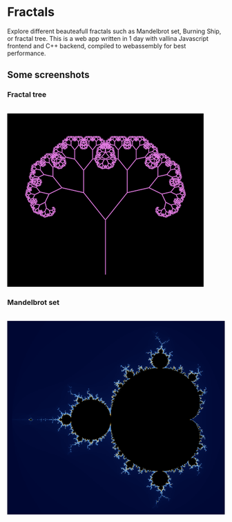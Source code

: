 # Fractals

Explore different beauteafull fractals such as Mandelbrot set, Burning Ship, or fractal tree. This is a web app written in 1 day with vallina Javascript frontend and C++ backend, compiled to webassembly for best performance.

## Some screenshots

### Fractal tree

<br/><img src="./images/FractalTree.png" alt="drawing" />

### Mandelbrot set

<br/><img src="./images/Mandelbrot.png" alt="drawing"/>
